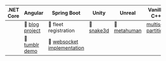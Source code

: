 | .NET Core | Angular | Spring Boot | Unity | Unreal |  Vanilla C++ |
| ------------- | ------------- | -------------| -------------|-------------| -------------|
|  | 📁 [blog project](https://github.com/ouchhawk/task-blog-project) | 📁 fleet registration  | 📁 [snake3d](https://github.com/ouchhawk/snake3d) | 📁 [metahuman](https://github.com/ouchhawk/metahuman-openai) | [multiset partition](https://github.com/ouchhawk/multiset-partition) |
|  | 📁 [tumblr demo](https://github.com/ouchhawk/task-tumblr-demo )| 📁 [websocket implementation](https://github.com/ouchhawk/task-websocket-implementation) |  |  |  |
